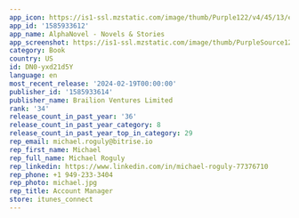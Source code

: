 ```yaml
---
app_icon: https://is1-ssl.mzstatic.com/image/thumb/Purple122/v4/45/13/e0/4513e088-c744-b7d5-4565-ae8ad03bf856/AppIcon-0-0-1x_U007epad-0-0-85-220.png/1024x1024bb.png
app_id: '1585933612'
app_name: AlphaNovel - Novels & Stories
app_screenshot: https://is1-ssl.mzstatic.com/image/thumb/PurpleSource126/v4/f5/0f/8d/f50f8d7d-cc5c-9830-e2bc-df39f0d51c4c/d2bddc69-b034-462b-9878-237975bc7a9e_iPhone_6.5_1.jpg/1242x2688bb.png
category: Book
country: US
id: DN0-yxd21d5Y
language: en
most_recent_release: '2024-02-19T00:00:00'
publisher_id: '1585933614'
publisher_name: Brailion Ventures Limited
rank: '34'
release_count_in_past_year: '36'
release_count_in_past_year_category: 8
release_count_in_past_year_top_in_category: 29
rep_email: michael.roguly@bitrise.io
rep_first_name: Michael
rep_full_name: Michael Roguly
rep_linkedin: https://www.linkedin.com/in/michael-roguly-77376710
rep_phone: +1 949-233-3404
rep_photo: michael.jpg
rep_title: Account Manager
store: itunes_connect
---
```

